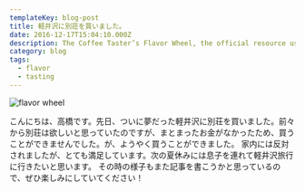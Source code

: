 ```yaml
---
templateKey: blog-post
title: 軽井沢に別荘を買いました。
date: 2016-12-17T15:04:10.000Z
description: The Coffee Taster’s Flavor Wheel, the official resource used by coffee tasters, has been revised for the first time this year.
category: blog
tags:
  - flavor
  - tasting
---
```


![flavor wheel](/img/flavor_wheel.jpg)

こんにちは、高橋です。先日、ついに夢だった軽井沢に別荘を買いました。前々から別荘は欲しいと思っていたのですが、まとまったお金がなかったため、買うことができませんでした。が、ようやく買うことができました。 家内には反対されましたが、とても満足しています。次の夏休みには息子を連れて軽井沢旅行に行きたいと思います。 その時の様子もまた記事を書こうかと思っているので、ぜひ楽しみにしていてください！